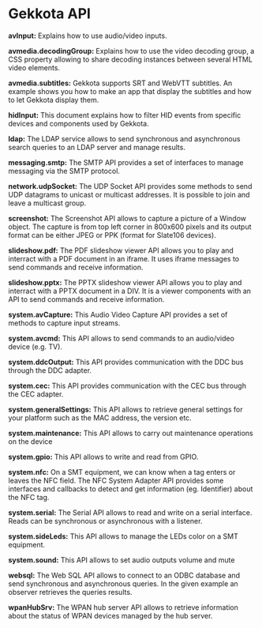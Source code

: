 Gekkota API
==================================

**avInput:**
Explains how to use audio/video inputs.

**avmedia.decodingGroup:**
Explains how to use the video decoding group, a CSS property allowing to share decoding instances between several HTML video elements.

**avmedia.subtitles:**
Gekkota supports SRT and WebVTT subtitles. An example shows you how to make an app that display the subtitles and how to let Gekkota display them.

**hidInput:**
This document explains how to filter HID events from specific devices and components used by Gekkota.

**ldap:**
The LDAP service allows to send synchronous and asynchronous search queries to an LDAP server and manage results.

**messaging.smtp:**
The SMTP API provides a set of interfaces to manage messaging via the SMTP protocol.

**network.udpSocket:**
The UDP Socket API provides some methods to send UDP datagrams to unicast or multicast addresses.
It is possible to join and leave a multicast group.

**screenshot:**
The Screenshot API allows to capture a picture of a Window object. The capture is from top left corner in 800x600 pixels and its output
format can be either JPEG or PPK (format for Slate106 devices).

**slideshow.pdf:**
The PDF slideshow viewer API allows you to play and interract with a PDF document in an iframe. It uses iframe messages to send commands and receive information.

**slideshow.pptx:**
The PPTX slideshow viewer API allows you to play and interract with a PPTX document in a DIV. It is a viewer components with an API to send commands and receive information.

**system.avCapture:**
This Audio Video Capture API provides a set of methods to capture input streams.

**system.avcmd:**
This API allows to send commands to an audio/video device (e.g. TV).

**system.ddcOutput:**
This API provides communication with the DDC bus through the DDC adapter.

**system.cec:**
This API provides communication with the CEC bus through the CEC adapter.

**system.generalSettings:**
This API allows to retrieve general settings for your platform such as the MAC address, the version etc.

**system.maintenance:**
This API allows to carry out maintenance operations on the device

**system.gpio:**
This API allows to write and read from GPIO.

**system.nfc:**
On a SMT equipment, we can know when a tag enters or leaves the NFC field.
The NFC System Adapter API provides some interfaces and callbacks to detect and get information (eg. Identifier) about the NFC tag.

**system.serial:**
The Serial API allows to read and write on a serial interface. Reads can be synchronous or asynchronous with a listener.

**system.sideLeds:**
This API allows to manage the LEDs color on a SMT equipment.

**system.sound:**
This API allows to set audio outputs volume and mute

**websql:**
The Web SQL API allows to connect to an ODBC database and send synchronous and asynchronous queries.
In the given example an observer retrieves the queries results.

**wpanHubSrv:**
The WPAN hub server API allows to retrieve information about the status of WPAN devices managed by the hub server.
